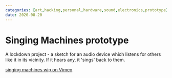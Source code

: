```yaml
---
categories: [art,hacking,personal,hardware,sound,electronics,prototype] 
date: 2020-08-20
---
```


# Singing Machines prototype

A lockdown project - a sketch for an audio device which listens for others like it in its vicinity. If it hears any, it 'sings' back to them.

[singing machines wip on Vimeo](https://vimeo.com/449757242)